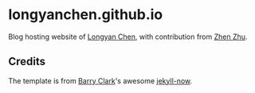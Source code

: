 # longyanchen.github.io

Blog hosting website of [Longyan Chen](https://github.com/longyanchen), 
with contribution from [Zhen Zhu](https://github.com/zhenzhu). 

## Credits

The template is from [Barry Clark](https://github.com/barryclark)'s 
awesome [jekyll-now](https://github.com/barryclark/jekyll-now). 
